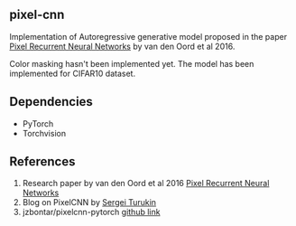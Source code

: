 ## pixel-cnn
Implementation of Autoregressive generative model proposed in the paper [Pixel Recurrent Neural Networks](https://arxiv.org/abs/1601.06759) by van den Oord et al 2016.

Color masking hasn't been implemented yet. The model has been implemented for CIFAR10 dataset.

## Dependencies
* PyTorch
* Torchvision

## References

1. Research paper by van den Oord et al 2016 [Pixel Recurrent Neural Networks](https://arxiv.org/abs/1601.06759)
2. Blog on PixelCNN by [Sergei Turukin](http://sergeiturukin.com/2017/02/22/pixelcnn.html)
3. jzbontar/pixelcnn-pytorch [github link](https://github.com/jzbontar/pixelcnn-pytorch)
